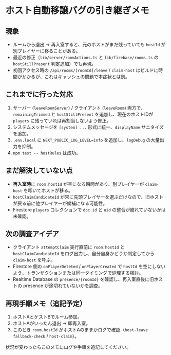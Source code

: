 # ホスト自動移譲バグの引き継ぎメモ

## 現象
- ルームから退出 → 再入室すると、元のホストがまだ残っていても `hostId` が別プレイヤーに移ることがある。
- 最近の修正（`lib/server/roomActions.ts` と `lib/firebase/rooms.ts` の `hostStillPresent` 判定追加）でも再現。
- 初回アクセス時の `/api/rooms/[roomId]/leave` / `claim-host` はビルドに時間がかかるが、これはキャッシュの問題で本症状とは別。

## これまでに行った対応
1. サーバー (`leaveRoomServer`) / クライアント (`leaveRoom`) 両方で、`remainingTrimmed` と `hostStillPresent` を追加し、現在のホストIDが `players` に残っていれば再割当しないよう修正。
2. システムメッセージを `[system] ...` 形式に統一、`displayName` サニタイズを追加。
3. `.env.local` に `NEXT_PUBLIC_LOG_LEVEL=info` を追加し、`logDebug` の大量出力を抑制。
4. `npm test -- hostRules` は成功。

## まだ解決していない点
- **再入室時**に `room.hostId` が空になる瞬間があり、別プレイヤーが `claim-host` を叩いてホストが移る。
- `hostClaimCandidateId` が常に先頭プレイヤーを選ぶだけなので、旧ホストが戻る前に他プレイヤーが候補になる可能性。
- Firestore `players` コレクションで `doc.id` と `uid` の整合が崩れていないかは未確認。

## 次の調査アイデア
- クライアント `attemptClaim` 実行直前に `room.hostId` と `hostClaimCandidateId` をログ出力し、自分自身かどうか判定してから `claim-host` を呼ぶ。
- Firestore 側の `onPlayerDeleted` / `onPlayerCreated` で `hostId` を空にしないよう、トランザクションまたは同一タイミングで処理する検討。
- Realtime Database の `presence/{roomId}` を確認し、再入室直後に旧ホストの presence が途切れていないかを調査。

## 再現手順メモ（追記予定）
1. ホストAとゲストBでルーム参加。
2. ホストAがいったん退出 → 即再入室。
3. このとき `room.hostId` がホストAのままかログで確認（`host-leave fallback-check` / `host-claim`）。

状況が変わったらこのメモにログや手順を追記してください。
